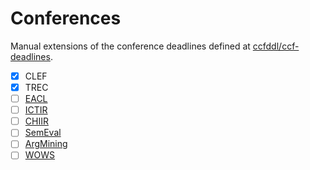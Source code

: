 # Conferences

Manual extensions of the conference deadlines defined at [ccfddl/ccf-deadlines](https://github.com/ccfddl/ccf-deadlines).

- [x] CLEF
- [x] TREC
- [ ] [EACL](https://eacl.org/conferences/)
- [ ] [ICTIR](https://www.ictir2024.org/home)
- [ ] [CHIIR](https://chiir.org/)
- [ ] [SemEval](https://semeval.github.io/)
- [ ] [ArgMining](https://argmining-org.github.io/)
- [ ] [WOWS](https://opensearchfoundation.org/wows2025/)
